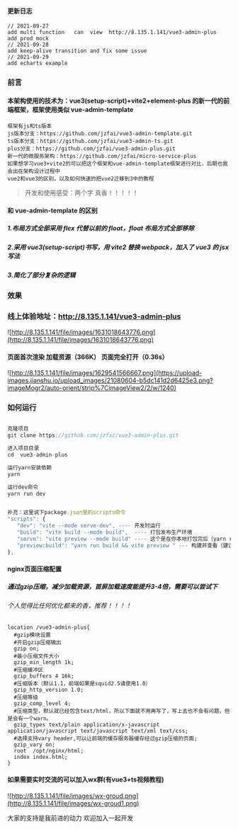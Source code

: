 #### 更新日志
```
// 2021-09-27
add multi function   can  view  http://8.135.1.141/vue3-admin-plus
add prod mock
// 2021-09-28
add keep-alive transition and fix some issue
// 2021-09-29
add echarts example
```

### 前言
#### 本架构使用的技术为：vue3(setup-script)+vite2+element-plus 的新一代的前端框架，框架使用类似 vue-admin-template

```
框架有js和ts版本
js版本分支：https://github.com/jzfai/vue3-admin-template.git
ts版本分支：https://github.com/jzfai/vue3-admin-ts.git
plus分支：https://github.com/jzfai/vue3-admin-plus.git
新一代的微服务架构：https://github.com/jzfai/micro-service-plus
如果想学习vue3+vite2的可以把这个框架和vue-admin-template框架进行对比，后期也我会出在架构设计过程中
vue2和vue3的区别，以及如何快速的把vue2迁移到3中的教程
```

> 开发和使用感受：两个字 真香！！！！！

#### 和 vue-admin-template 的区别

##### 1.布局方式全部采用 flex 代替以前的 float，float 布局方式全部移除

##### 2.采用 vue3(setup-script)书写，用 vite2 替换 webpack，加入了 vue3 的 jsx 写法

##### 3.简化了部分复杂的逻辑

### 效果

### 线上体验地址：http://8.135.1.141/vue3-admin-plus

![http://8.135.1.141/file/images/1631018643776.png](http://8.135.1.141/file/images/1631018643776.png)

#### 页面首次渲染 加载资源（366K） 页面完全打开（0.36s）

![http://8.135.1.141/file/images/1629541566667.png](https://upload-images.jianshu.io/upload_images/21080604-b5dc141d2d6425e3.png?imageMogr2/auto-orient/strip%7CimageView2/2/w/1240)

### 如何运行

```javascript

克隆项目
git clone https://github.com/jzfai/vue3-admin-plus.git

进入项目目录
cd  vue3-admin-plus

运行yarn安装依赖
yarn

运行dev命令
yarn run dev


补充：这里说下package.json里的scripts命令
"scripts": {
   "dev": "vite --mode serve-dev", ---- 开发时运行
   "build": "vite build --mode build",  ---- 打包发布生产环境
   "serve": "vite preview --mode build" ---- 这个是在你本地打包完后（yarn run build）后会生产一个dist文件夹，这个命令在你本地启动一个本地服务用于查看dist文件内容，发布生产前可以用这个先看下打包的效果
   "preview:build": "yarn run build && vite preview " --- 构建并查看（建议更新上product前运行一次,查看是否有问题）
},
```

#### nginx页面压缩配置

##### 通过gzip压缩，减少加载资源，首屏加载速度能提升3-4倍，需要可以尝试下

###### 个人觉得比任何优化都来的香，推荐！！！！

```nginx
location /vue3-admin-plus{
  #gzip模块设置
  #开启gzip压缩输出
  gzip on;
  #最小压缩文件大小
  gzip_min_length 1k;
  #压缩缓冲区
  gzip_buffers 4 16k;
  #压缩版本（默认1.1，前端如果是squid2.5请使用1.0）
  gzip_http_version 1.0;
  #压缩等级
  gzip_comp_level 4;
  #压缩类型，默认就已经包含text/html，所以下面就不用再写了，写上去也不会有问题，但是会有一个warn。
  gzip_types text/plain application/x-javascript application/javascript text/javascript text/xml text/css;
  #选择支持vary header,可以让前端的缓存服务器缓存经过gzip压缩的页面;
  gzip_vary on;
  root  /opt/nginx/html;
  index index.html;
}
```

#### 如果需要实时交流的可以加入wx群(有vue3+ts视频教程)
![http://8.135.1.141/file/images/wx-groud.png](http://8.135.1.141/file/images/wx-groud1.png)

大家的支持是我前进的动力    欢迎加入一起开发
